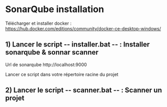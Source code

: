 # SonarQube installation

Télécharger et installer docker : https://hub.docker.com/editions/community/docker-ce-desktop-windows/

## 1) Lancer le script -- installer.bat -- : Installer sonarqube & sonnar scanner

Url de sonarqube http://localhost:9000

Lancer ce script dans votre répertoire racine du projet

## 2) Lancer le script -- scanner.bat -- : Scanner un projet 

